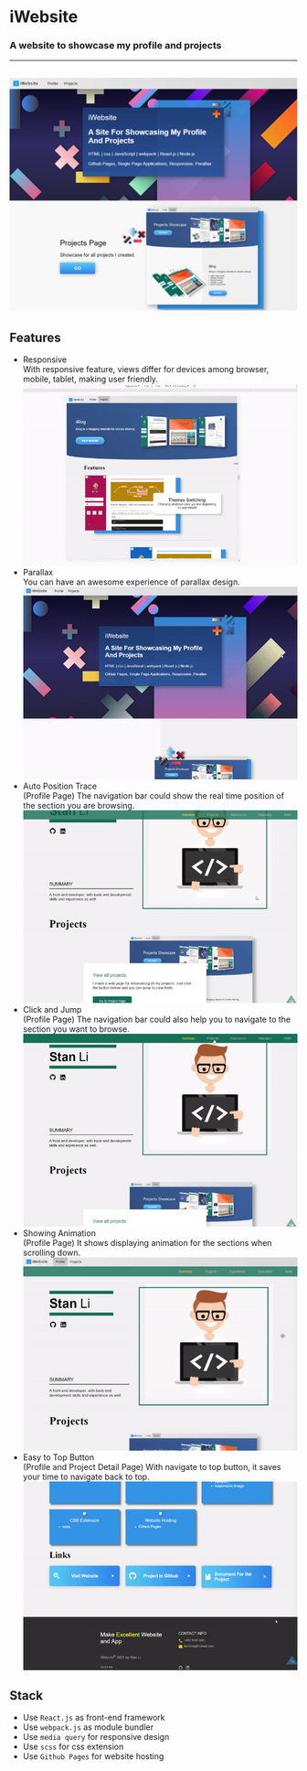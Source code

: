 # iWebsite
### A website to showcase my profile and projects
---

## <center>[![iWebsite](src/assets/file/image/iwebsite-home.png)](https://lipohong.github.io "Live Demo")</center>

## Features
- Responsive  
  With responsive feature, views differ for devices among browser, mobile, tablet, making user friendly.  
  <img src="src/assets/file/image/responsive2.gif" alt="responsive" />  
- Parallax  
  You can have an awesome experience of parallax design.  
  <img src="src/assets/file/image/parallax.gif" alt="Parallax" />  
- Auto Position Trace  
  (Profile Page) The navigation bar could show the real time position of the section you are browsing.  
  <img src="src/assets/file/image/autoTracingNavBar.gif" alt="Auto Position Trace" />  
- Click and Jump  
  (Profile Page) The navigation bar could also help you to navigate to the section you want to browse.  
  <img src="src/assets/file/image/positioningNavBar.gif" alt="Click and Jump" />  
- Showing Animation  
  (Profile Page) It shows displaying animation for the sections when scrolling down.  
  <img src="src/assets/file/image/animation.gif" alt="Showing Animation" />  
- Easy to Top Button  
  (Profile and Project Detail Page) With navigate to top button, it saves your time to navigate back to top.  
  <img src="src/assets/file/image/navToTopButton.gif" alt="Easy to Top Button" />  

## Stack
- Use `React.js` as front-end framework
- Use `webpack.js` as module bundler
- Use `media query` for responsive design
- Use `scss` for css extension
- Use `Github Pages` for website hosting